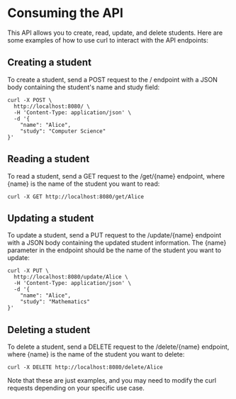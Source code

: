 # Consuming the API
This API allows you to create, read, update, and delete students. Here are some examples of how to use curl to interact with the API endpoints:

## Creating a student
To create a student, send a POST request to the / endpoint with a JSON body containing the student's name and study field:

```
curl -X POST \
  http://localhost:8080/ \
  -H 'Content-Type: application/json' \
  -d '{
	"name": "Alice",
	"study": "Computer Science"
}'

```

##  Reading a student
To read a student, send a GET request to the /get/{name} endpoint, where {name} is the name of the student you want to read:



```
curl -X GET http://localhost:8080/get/Alice 

```

## Updating a student
To update a student, send a PUT request to the /update/{name} endpoint with a JSON body containing the updated student information. The {name} parameter in the endpoint should be the name of the student you want to update:

```
curl -X PUT \
  http://localhost:8080/update/Alice \
  -H 'Content-Type: application/json' \
  -d '{
	"name": "Alice",
	"study": "Mathematics"
}'

```


## Deleting a student
To delete a student, send a DELETE request to the /delete/{name} endpoint, where {name} is the name of the student you want to delete:

```
curl -X DELETE http://localhost:8080/delete/Alice

```

Note that these are just examples, and you may need to modify the curl requests depending on your specific use case.

